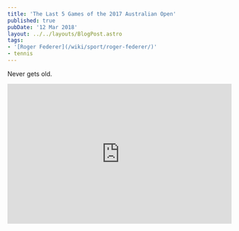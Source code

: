 ```yaml
---
title: 'The Last 5 Games of the 2017 Australian Open'
published: true
pubDate: '12 Mar 2018'
layout: ../../layouts/BlogPost.astro
tags:
- '[Roger Federer](/wiki/sport/roger-federer/)'
- tennis
---
```


Never gets old.

<iframe width="100%" height="315" src="https://www.youtube.com/embed/Fva4l9j9QLk" title="YouTube video player" frameborder="0" allow="accelerometer; autoplay; clipboard-write; encrypted-media; gyroscope; picture-in-picture; web-share" allowfullscreen></iframe>